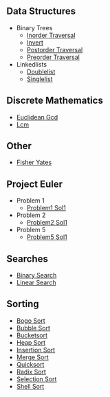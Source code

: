 
## Data Structures
  * Binary Trees
    * [Inorder Traversal](https://github.com/TheAlgorithms/Ruby/blob/master/data_structures/binary_trees/inorder_traversal.rb)
    * [Invert](https://github.com/TheAlgorithms/Ruby/blob/master/data_structures/binary_trees/invert.rb)
    * [Postorder Traversal](https://github.com/TheAlgorithms/Ruby/blob/master/data_structures/binary_trees/postorder_traversal.rb)
    * [Preorder Traversal](https://github.com/TheAlgorithms/Ruby/blob/master/data_structures/binary_trees/preorder_traversal.rb)
  * Linkedlists
    * [Doublelist](https://github.com/TheAlgorithms/Ruby/blob/master/data_structures/LinkedLists/DoubleList.rb)
    * [Singlelist](https://github.com/TheAlgorithms/Ruby/blob/master/data_structures/LinkedLists/SingleList.rb)

## Discrete Mathematics
  * [Euclidean Gcd](https://github.com/TheAlgorithms/Ruby/blob/master/discrete_mathematics/euclidean_gcd.rb)
  * [Lcm](https://github.com/TheAlgorithms/Ruby/blob/master/discrete_mathematics/lcm.rb)

## Other
  * [Fisher Yates](https://github.com/TheAlgorithms/Ruby/blob/master/other/fisher_yates.rb)

## Project Euler
  * Problem 1
    * [Problem1 Sol1](https://github.com/TheAlgorithms/Ruby/blob/master/Project%20Euler/Problem%201/problem1_sol1.rb)
  * Problem 2
    * [Problem2 Sol1](https://github.com/TheAlgorithms/Ruby/blob/master/Project%20Euler/Problem%202/problem2_sol1.rb)
  * Problem 5
    * [Problem5 Sol1](https://github.com/TheAlgorithms/Ruby/blob/master/Project%20Euler/Problem%205/problem5_sol1.rb)

## Searches
  * [Binary Search](https://github.com/TheAlgorithms/Ruby/blob/master/Searches/binary_search.rb)
  * [Linear Search](https://github.com/TheAlgorithms/Ruby/blob/master/Searches/linear_search.rb)

## Sorting
  * [Bogo Sort](https://github.com/TheAlgorithms/Ruby/blob/master/Sorting/bogo_sort.rb)
  * [Bubble Sort](https://github.com/TheAlgorithms/Ruby/blob/master/Sorting/bubble_sort.rb)
  * [Bucketsort](https://github.com/TheAlgorithms/Ruby/blob/master/Sorting/BucketSort.rb)
  * [Heap Sort](https://github.com/TheAlgorithms/Ruby/blob/master/Sorting/heap_sort.rb)
  * [Insertion Sort](https://github.com/TheAlgorithms/Ruby/blob/master/Sorting/insertion_sort.rb)
  * [Merge Sort](https://github.com/TheAlgorithms/Ruby/blob/master/Sorting/merge_sort.rb)
  * [Quicksort](https://github.com/TheAlgorithms/Ruby/blob/master/Sorting/quicksort.rb)
  * [Radix Sort](https://github.com/TheAlgorithms/Ruby/blob/master/Sorting/radix_sort.rb)
  * [Selection Sort](https://github.com/TheAlgorithms/Ruby/blob/master/Sorting/selection_sort.rb)
  * [Shell Sort](https://github.com/TheAlgorithms/Ruby/blob/master/Sorting/shell_sort.rb)
